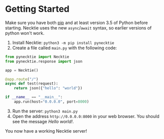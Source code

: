 # Getting Started

Make sure you have both [pip](https://pip.pypa.io/en/stable/installing/) and at
least version 3.5 of Python before starting. Necktie uses the new `async`/`await`
syntax, so earlier versions of python won't work.

1. Install Necktie: `python3 -m pip install pynecktie`
2. Create a file called `main.py` with the following code:

  ```python
  from pynecktie import Necktie
  from pynecktie.response import json

  app = Necktie()

  @app.route("/")
  async def test(request):
      return json({"hello": "world"})

  if __name__ == "__main__":
      app.run(host="0.0.0.0", port=8000)
  ```

3. Run the server: `python3 main.py`
4. Open the address `http://0.0.0.0:8000` in your web browser. You should see
   the message *Hello world!*.

You now have a working Necktie server!
